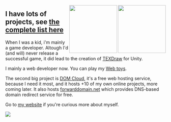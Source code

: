
<a href="https://domcloud.co" target="_blank"><img align="right" height="150px" src="https://domcloud.co/assets/icon.png"></a>

<a href="https://u3d.as/mFe" target="_blank"><img align="right" height="150px" src="https://res.cloudinary.com/wellosoft/image/upload/c_fill,h_300,w_300/v1512857611/expertise/library-texdraw.png"></a>

## I have lots of projects, see [the complete list here](https://willnode.github.io/)

When I was a kid, i'm mainly a game developer. Altough I'd (and will) never release a successful game, it did lead to the creation of [TEXDraw](https://u3d.as/mFe) for Unity.

I mainly a web developer now. You can play my [Web toys](https://willnode.github.io/). 

The second big project is [DOM Cloud](https://domcloud.co/), it's a free web hosting service, because I need it most, and it hosts +10 of my own online projects, more coming later. It also hosts [forwarddomain.net](https://forwarddomain.net) which provides DNS-based domain redirect service for free.

Go to [my website](https://wellosoft.net/) if you're curious more about myself.

<picture>
<source 
  srcset="https://github-readme-stats.vercel.app/api?username=willnode&show_icons=true&count_private=true&theme=dark"
  media="(prefers-color-scheme: dark)"
/>
<source
  srcset="https://github-readme-stats.vercel.app/api?username=willnode&show_icons=true&count_private=true"
  media="(prefers-color-scheme: light), (prefers-color-scheme: no-preference)"
/>
<img src="https://github-readme-stats.vercel.app/api?username=anuraghazra&show_icons=true" />
</picture>
